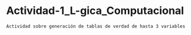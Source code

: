 # Actividad-1_L-gica_Computacional
    Actividad sobre generación de tablas de verdad de hasta 3 variables
